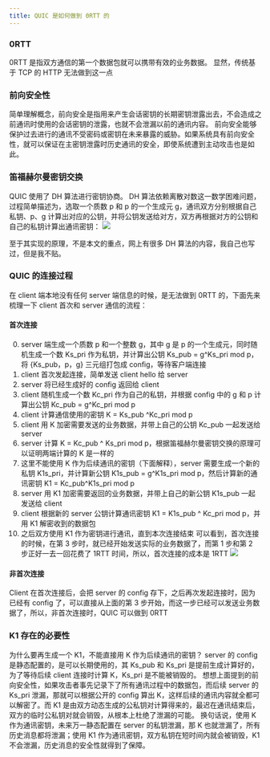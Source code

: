 ```yaml
---
title: QUIC 是如何做到 0RTT 的
---
```


### 0RTT
0RTT 是指双方通信的第一个数据包就可以携带有效的业务数据。
显然，传统基于 TCP 的 HTTP 无法做到这一点

### 前向安全性
简单理解概念，前向安全是指用来产生会话密钥的长期密钥泄露出去，不会造成之前通讯时使用的会话密钥的泄露，也就不会泄漏以前的通讯内容。
前向安全能够保护过去进行的通讯不受密码或密钥在未来暴露的威胁。如果系统具有前向安全性，就可以保证在主密钥泄露时历史通讯的安全，即使系统遭到主动攻击也是如此。

### 笛福赫尔曼密钥交换
QUIC 使用了 DH 算法进行密钥协商。
DH 算法依赖离散对数这一数学困难问题，过程简单描述为，选取一个质数 p 和 p 的一个生成元 g，通讯双方分别根据自己私钥、p、g 计算出对应的公钥，并将公钥发送给对方，双方再根据对方的公钥和自己的私钥计算出通讯密钥：
![](https://res.cloudinary.com/dp1pheuq7/image/upload/v1589451750/%E6%88%AA%E5%B1%8F2020-05-13%E4%B8%8B%E5%8D%881.45.46_nai4zm.png)

至于其实现的原理，不是本文的重点，网上有很多 DH 算法的内容，我自己也写过，但是我不贴。

### QUIC 的连接过程
在 client 端本地没有任何 server 端信息的时候，是无法做到 0RTT 的，下面先来梳理一下 client 首次和 server 通信的流程：
#### 首次连接
0. server 端生成一个质数 p 和一个整数 g，其中 g 是 p 的一个生成元，同时随机生成一个数 Ks_pri 作为私钥，并计算出公钥 Ks_pub = g^Ks_pri mod p，将 {Ks_pub，p，g} 三元组打包成 config，等待客户端连接
1. client 首次发起连接，简单发送 client hello 给 server
2. server 将已经生成好的 config 返回给 client
3. client 随机生成一个数 Kc_pri 作为自己的私钥，并根据 config 中的 g 和 p 计算出公钥 Kc_pub = g^Kc_pri mod p
4. client 计算通信使用的密钥 K = Ks_pub ^Kc_pri mod p
5. client 用 K 加密需要发送的业务数据，并带上自己的公钥 Kc_pub 一起发送给 server
6. server 计算 K = Kc_pub ^ Ks_pri mod p，根据笛福赫尔曼密钥交换的原理可以证明两端计算的 K 是一样的 
7. 这里不能使用 K 作为后续通讯的密钥（下面解释），server 需要生成一个新的私钥 K1s_pri，并计算新公钥 K1s_pub = g^K1s_pri mod p，然后计算新的通讯密钥 K1 = Kc_pub^K1s_pri mod p
8. server 用 K1 加密需要返回的业务数据，并带上自己的新公钥 K1s_pub 一起发送给 client
9. client 根据新的 server 公钥计算通讯密钥 K1 = K1s_pub ^ Kc_pri mod p，并用 K1 解密收到的数据包
10. 之后双方使用 K1 作为密钥进行通讯，直到本次连接结束
可以看到，首次连接的时候，在第 3 步时，就已经开始发送实际的业务数据了，而第 1 步和第 2 步正好一去一回花费了 1RTT 时间，所以，首次连接的成本是 1RTT
![](https://res.cloudinary.com/dp1pheuq7/image/upload/v1589451750/%E6%88%AA%E5%B1%8F2020-05-13%E4%B8%8B%E5%8D%881.49.14_pdwzrc.png)

#### 非首次连接
Client 在首次连接后，会把 server 的 config 存下，之后再次发起连接时，因为已经有 config 了，可以直接从上面的第 3 步开始，而这一步已经可以发送业务数据了，所以，非首次连接时，QUIC 可以做到 0RTT

### K1 存在的必要性
为什么要再生成一个 K1，不能直接用 K 作为后续通讯的密钥？
server 的 config 是静态配置的，是可以长期使用的，其 Ks_pub 和 Ks_pri 是提前生成计算好的，为了等待后续 client 连接时计算 K，Ks_pri 是不能被销毁的。
想想上面提到的前向安全性，如果攻击者事先记录下了所有通讯过程中的数据包，而后续 server 的 Ks_pri 泄漏，那就可以根据公开的 config 算出 K，这样后续的通讯内容就全都可以解密了。而 K1 是由双方动态生成的公私钥对计算得来的，最迟在通讯结束后，双方的临时公私钥对就会销毁，从根本上杜绝了泄漏的可能。
换句话说，使用 K 作为通讯密钥，未来万一静态配置在 server 的私钥泄漏，那 K 也就泄漏了，所有历史消息都将泄漏；使用 K1 作为通讯密钥，双方私钥在短时间内就会被销毁，K1 不会泄漏，历史消息的安全性就得到了保障。
